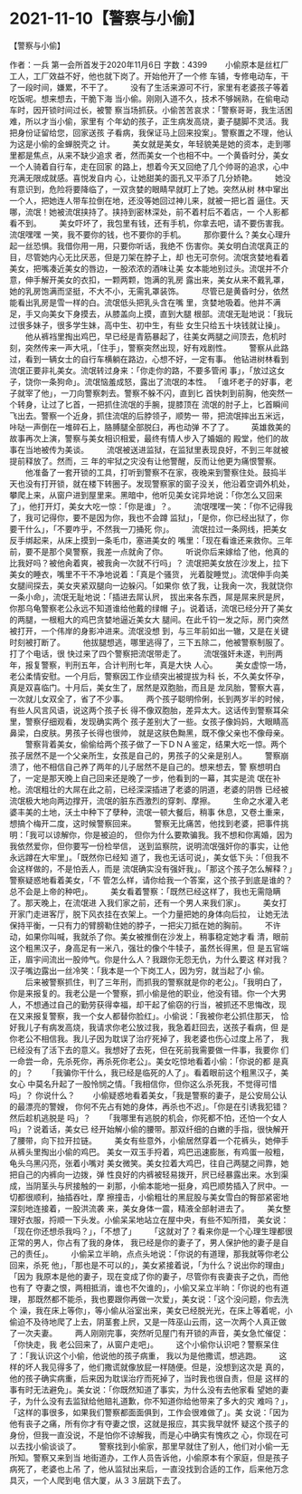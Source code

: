 # 2021-11-10【警察与小偷】



【警察与小偷】



 作者：一兵 第一会所首发于2020年11月6日 字数：4399
 　　小偷原本是丝杠厂工人，工厂效益不好，他也就下岗了。开始他开了一个修 车铺，专修电动车，干了一段时间，嫌累，不干了。
 　　没有了生活来源可不行，家里有老婆孩子等着吃饭呢。想来想去，干脆下海 当小偷。刚刚入道不久，技术不够娴熟，在偷电动车时，因开锁时间过长，被警 察当场抓获。小偷苦苦哀求：「警察哥哥，我生活困难，所以才当小偷，家里有 个年幼的孩子，正生病发高烧，妻子腿脚不灵活。我把身份证留给您，回家送孩 子看病，我保证马上回来投案」。警察置之不理，他认为这是小偷的金蝉脱壳之 计。
 　　美女就是美女，年轻貌美是她的资本，走到哪里都是焦点，从来不缺少追求 者，然而美女一个也相不中。一个黄昏时分，美女一个人骑着自行车，走在回家 的路上，想着今天又回绝了几个帅哥的追求，心中充满无限成就感。喜悦发自内 心，让她甜美的面孔又平添了几分娇艳。
 　　她没有意识到，危险将要降临了，一双贪婪的眼睛早就盯上了她。突然从树 林中窜出一个人，把她连人带车拉倒在地，还没等她回过神儿来，就被一把匕首 逼住。天哪，流氓！她被流氓挟持了。挟持到密林深处，前不着村后不着店，一 个人影都看不到。
 　　美女吓坏了，我包里有钱，还有手机，你拿去吧，请不要伤害我。流氓嘿嘿 一笑，我不要你的钱，也不要你的手机。
 　　那你要什么？美女心理升起一丝恐惧。我借你用一用，只要你听话，我绝不 伤害你。美女明白流氓真正的目，尽管她内心无比厌恶，但是刀架在脖子上，却 也无可奈何。流氓贪婪地看着美女，把嘴凑近美女的唇边，一股浓浓的酒味让美 女本能地别过头。流氓并不介意，伸手解开美女的衣扣，一颗两颗，饱满的乳房 露出来，美女从来不戴乳罩，她的乳房饱满而坚挺，不大不小，无需乳罩装饰。
 　　尽管已是黄昏时分，依然能看出乳房是雪一样的白。流氓低头把乳头含在嘴 里，贪婪地吸着。他并不满足，手又向美女下身摸去，从膝盖向上摸，直到大腿 根部。流氓无耻地说：「我玩过很多妹子，很多学生妹，高中生、初中生，有些 女生只给五十块钱就让操」。
 　　他从裤裆里掏出鸡巴，早已经是青筋暴起了，往美女两腿之间顶去，危机时 刻，突然传来一声大吼，「住手」，警察突然出现，好有戏剧性。
 　　警察从此路过，看到一辆女士的自行车横躺在路边，心想不好，一定有事。 他钻进树林看到流氓正要非礼美女。流氓转过身来：「你走你的路，不要多管闲 事」，「放过这女子，饶你一条狗命」。流氓恼羞成怒，露出了流氓的本性。 「谁坏老子的好事，老子就宰了他」，一刀向警察刺去。警察不躲不闪，直到匕 首快刺到前胸，他突然一个转身，让过了匕首，一把抓住流氓的手腕，提膝顶在 流氓的肘子上，匕首瞬间飞出去。警察一个近身，抓住流氓的后脖领子，顺势一 带，把流氓摔出五米远，咔哒一声倒在一堆碎石上，胳膊腿全部脱臼，再也动弹 不了了。
 　　英雄救美的故事再次上演，警察与美女相识相爱，最终有情人步入了婚姻的 殿堂，他们的故事在当地被传为美谈。
 　　流氓被送进监狱，在监狱里表现良好，不到三年就被提前释放了。然而，三 年的牢狱之灾没有让他警醒，反而让他更为痛恨警察。
 　　他准备了一套开锁的工具，打听到警察不在家，夜晚来到警察住处。鼓捣半 天也没有打开锁，就在楼下转圈子。发现警察家的窗子没关，他沿着空调外机处， 攀爬上来，从窗户进到屋里来。黑暗中，他听见美女诧异地说：「你怎么又回来 了」，他打开灯，美女大吃一惊：「你是谁」？。
 　　流氓嘿嘿一笑：「你不记得我了，我可记得你，要不是因为你，我也不会蹲 监狱」，「是你，你已经出狱了，你要干什么」，「不要咋乎，不然我一刀捅死 你」。
 　　流氓拉过一条网线，把美女反手绑起来，从床上摸到一条毛巾，塞进美女的 嘴里：「现在看谁还来救你。三年前，要不是那个臭警察，我差一点就肏了你。
 　　听说你后来嫁给了他，他真的比我好吗？被他肏着爽，被我肏一次就不行吗」？ 流氓把美女放在沙发上，拉下美女的睡衣，嘴里不干不净地说着：「真是个骚货， 光着腚睡觉」。流氓伸手向美女腿间探去，美女夹紧双腿向一边躲闪。「如果你 依了我，让我肏一次，我就饶你一条小命」，流氓无耻地说：「插进去屌认屄， 拔出来各东西，屌是屌来屄是屄，你那乌龟警察老公永远不知道谁给他戴的绿帽 子」。说着话，流氓已经分开了美女的两腿，一根粗大的鸡巴贪婪地逼近美女大 腿间。在此千钧一发之际，房门突然被打开，一个伟岸的身影冲进来。流氓没想 到，与三年前如出一辙，又是在关键时刻被打断了。
 　　他拔腿想逃，哪里逃得了，三下五除二，他被警察制服了。打了个电话，很 快过来了四个警察把流氓带走了。
 　　流氓强奸未遂，判刑两年，报复警察，判刑五年，合计判刑七年，真是大快 人心。
 　　美女虚惊一场，老公柔情安慰。一个月后，警察因工作业绩突出被提拔为科 长，不久美女怀孕，真是双喜临门。十月后，美女生了，居然是双胞胎，而且是 龙凤胎，警察大喜，一次就儿女双全了，省了不少事。
 　　两个孩子聪明伶俐，长到两岁半的时候，有些人风言风语，说这两个孩子长 得不像双胞胎，差异太大。这话传到警察耳朵里，警察仔细观看，发现确实两个 孩子差别大了一些。女孩子像妈妈，大眼睛高鼻梁，白皮肤。男孩子长得也很帅， 就是这肤色黝黑，既不像父亲也不像母亲。
 　　警察背着美女，偷偷给两个孩子做了一下ＤＮＡ鉴定，结果大吃一惊。两个 孩子居然不是一个父亲所生，女孩是自己的，男孩子的父亲是别人。
 　　警察崩溃了，他不相信自己养了两年的儿子居然不是自己的。想来想去，警 察想明白了，一定是那天晚上自己回来还是晚了一步，他看到的一幕，其实是流 氓在补枪。流氓粗壮的大屌在此之前，已经深深插进了老婆的阴道，老婆的阴唇 已经被流氓极大地向两边撑开，流氓的脏东西激烈的穿刺、摩擦。
 　　生命之水灌入老婆丰美的土地，沃土中种下了孽种，流氓一顿大餐后，稍事 休息，又卷土重来，想搞个梅开二度，这时候警察回来。
 　　警察无比痛苦，他找到老婆，把事件挑明：「我可以谅解你，你是被迫的， 但你为什么要欺骗我。我不想和你离婚，因为我依然爱你，但你要写一份检举信， 送到监察院，说明流氓强奸你的事实，让他永远蹲在大牢里」。「既然你已经知 道了，我也无话可说」，美女低下头：「但我不会这样做的，不是怕丢人，而是 流氓确实没有强奸我」。「那这个孩子怎么解释？」警察疑惑地看着美女，「不 管怎么样，请你给我一个答案，这个孩子到底是谁的？总不会是上帝的种吧」。
 　　美女看着警察：「既然已经这样了，我也无需隐瞒了。那天晚上，在流氓进 入我们家之前，还有一个男人来我们家」。
 　　美女打开家门走进客厅，脱下风衣挂在衣架上。一个力量把她的身体向后拉， 让她无法保持平衡，一只有力的臂膀勒住她的脖子，一把尖刀抵在她的胸前。
 　　不许动，如果你叫喊，我就杀了你。美女被推倒在沙发上，稍事稳定她才看 清，眼前这个粗黑汉子，身高足有一米八，强壮的像个牛犊子，虽然长得黑，但 是五官端正，眉宇间流出一股帅气。你是什么人？我跟你无怨无仇，为什么要这 样对我？汉子嘴边露出一丝冷笑：「我本是一个下岗工人，因为穷，就当起了小 偷。
 　　后来被警察抓住，判了三年刑，而抓我的警察就是你的老公」。「我明白了， 你是来报复的。我老公是一个警察，抓小偷是他的职业，他没有错。你一个大男 人，不想通过自己的勤劳获得幸福，却干起了偷窃的行当，被抓还不思悔改，现 在又来报复警察，我一个女人都替你脸红」。小偷说：「我被你老公抓住那天， 恰好我儿子有病发高烧，我请求你老公放过我，我急着赶回去，送孩子看病，但 是你老公不相信我。我儿子因为耽误了治疗死掉了，我老婆也伤心过度上吊了， 我已经没有了活下去的意义。我想好了去死，但在死前我需要做一件事，我要你 们一命尝一命，先杀死你，再杀死你老公」。美女吃惊地看着小偷：「你说的都 是真的」？
 　　「我骗你干什么，我已经是临死的人了」。看着眼前这个粗黑汉子，美女心 中莫名升起了一股怜悯之情。「我相信你，但你这么杀死我，不觉得可惜吗」？ 你说什么？
 　　小偷疑惑地看着美女，「我是警察的妻子，是公安局公认的最漂亮的警嫂， 你何不先占有她的身体，再杀也不迟」。「你是在引诱我犯错？然后趁机逃脱是 吗」？
 　　「我哪里有逃脱的机会，你死都不怕，还怕一个女人吗」？说着话，美女已 经开始解小偷的腰带。那双纤细的白嫩的手指，很快解开了腰带，向下拉开拉链。
 　　美女有些意外，小偷居然穿着一个花裤头，她伸手从裤头里掏出小偷的鸡巴。 美女一双玉手捋着，鸡巴迅速膨胀，有鸡蛋一般粗，龟头乌黑闪亮，张着小嘴对 美女微笑。美女拉着大鸡巴，往自己两腿之间靠，她把自己的内裤向一边拨，弹 性良好的内裤被轻易拨开，屄已经暴露出来。水到渠成，当阴茎头与屄接触的一 刹那，小偷本能地一挺身，鸡巴顺势插入了屄中。一切都很顺利，抽插吞吐，摩 擦撞击，小偷粗壮的黑屁股与美女雪白的臀部紧密地深刻地连接着，一股洪流袭 来，美女身体一震，精液全部射进去了。
 　　美女整理好衣服，捋顺一下头发。小偷呆呆地站立在屋中央，有些不知所措， 美女说：「现在你还想杀我吗？」，「不想了」
 　　「这就对了？看来你是一个心理生理都很正常的男人，你占有了我的身体， 我已经是你的妻子了，男人保护他的妻子是自己的责任」。
 　　小偷呆立半晌，点点头地说：「你说的有道理，那我就等你老公回来，杀死 他」，「那也是不可以的」，美女紧接着说，「为什么？说出你的理由」「因为 我原本是他的妻子，现在变成了你的妻子，尽管你有丧妻丧子之仇，而他也有了 夺妻之恨，两相抵消，谁也不欠谁的」，小偷又呆立半晌：「你说的也有道理， 那既然都不能杀，我也要跟你再做一次爱」，美女说：「这个没问题，你去洗个 澡，我在床上等你」，等小偷从浴室出来，美女已经脱光光，在床上等着呢，小 偷迫不及待地爬了上去，阴茎套上屄，又是一阵巫山云雨，这一次两个人真正做 了一次夫妻。
 　　两人刚刚完事，突然听见屋门有开锁的声音，美女急忙催促：「你快走，我 老公回来了，从窗户走吧」。
 　　这个小偷你认识吧？警察呆住了：「我认识这个小偷，他说他的孩子病重， 我以为是他撒谎，想逃跑。
 　　这样的坏人我见得多了，他们撒谎就像放屁一样随便。但是，没想到这次是 真的，他的孩子确实病重，后来因为耽误治疗而死掉了，当时我也很自责，但是 这样的事有时无法避免」。美女说：「你既然知道了事实，为什么没有去他家看 望她的妻子，为什么没有去监狱给他赔礼道歉，你不知道你给他带来了多大的灾 难吗？」，「这样的事很多，如果我们警察都面面俱到，工作会很难做了」。美 女说：「因为他有丧子之痛，所有你才有夺妻之恨，这就是报应，其实我早就怀 疑这个孩子的身份，但我一直没说，不是怕你不谅解我，而是心中确实有愧疚之 心，你现在可以去找小偷谈谈了。
 　　警察找到小偷家，那里早就住了别人，他们对小偷一无所知。警察又来到当 地街道办，工作人员告诉他，小偷原本有个家庭，但是孩子病死了，老婆也上吊 了，他从监狱出来后，一直没找到合适的工作，后来他万念具灭，一个人爬到电 信大厦，从３３层跳下去了。



